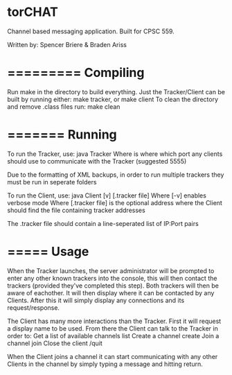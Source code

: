# torCHAT
Channel based messaging application. Built for CPSC 559.

Written by:
	Spencer Briere & Braden Ariss

=========
Compiling
=========
Run make in the directory to build everything.
Just the Tracker/Client can be built by running either:
	make tracker, or
	make client
To clean the directory and remove .class files run:
	make clean

=======
Running
=======
To run the Tracker, use:
	java Tracker <port>
Where <port> is where which port any clients should use to communicate with the Tracker (suggested 5555)

Due to the formatting of XML backups, in order to run multiple trackers they must be run in seperate folders

To run the Client, use:
	java Client [v] [.tracker file]
Where [-v] enables verbose mode
Where [.tracker file] is the optional address where the Client should find the file containing tracker addresses

The .tracker file should contain a line-seperated list of IP:Port pairs


=====
Usage
=====
When the Tracker launches, the server administrator will be prompted to enter any other known trackers into the console, this will then contact the trackers (provided they've completed this step). Both trackers will then be aware of eachother. It will then display where it can be contacted by any Clients. After this it will simply display any connections and its request/response.

The Client has many more interactions than the Tracker. First it will request a display name to be used. From there the Client can talk to the Tracker in order to:
	Get a list of available channels
		list
	Create a channel
		create <channel-name>
	Join a channel
		join <channel-name>
	Close the client
		/quit

When the Client joins a channel it can start communicating with any other Clients in the channel by simply typing a message and hitting return.
